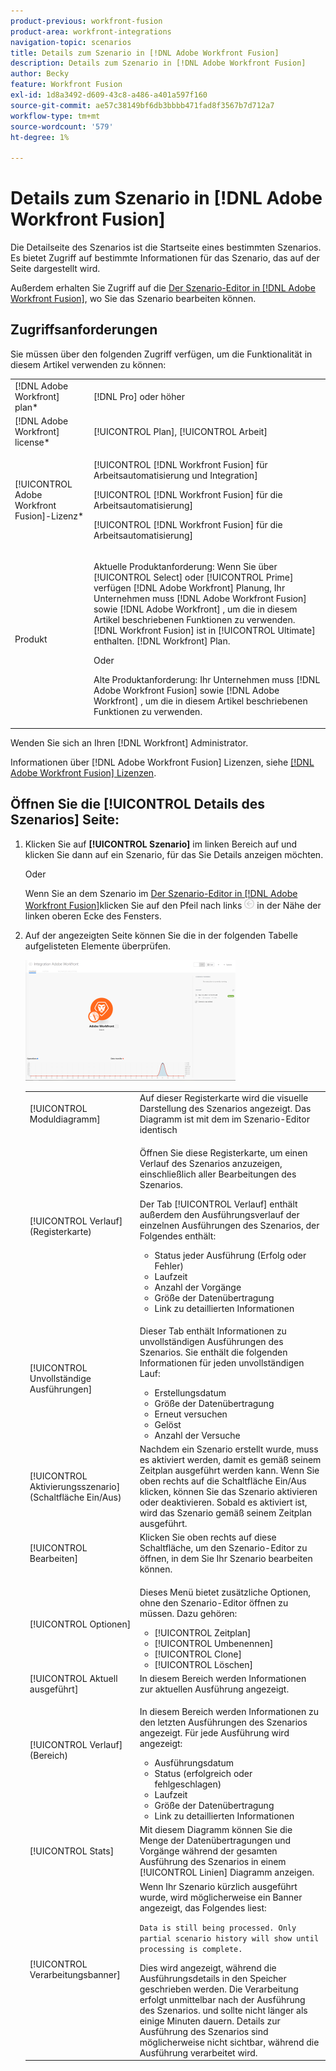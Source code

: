 ```yaml
---
product-previous: workfront-fusion
product-area: workfront-integrations
navigation-topic: scenarios
title: Details zum Szenario in [!DNL Adobe Workfront Fusion]
description: Details zum Szenario in [!DNL Adobe Workfront Fusion]
author: Becky
feature: Workfront Fusion
exl-id: 1d8a3492-d609-43c8-a486-a401a597f160
source-git-commit: ae57c38149bf6db3bbbb471fad8f3567b7d712a7
workflow-type: tm+mt
source-wordcount: '579'
ht-degree: 1%

---
```


# Details zum Szenario in [!DNL Adobe Workfront Fusion]

Die Detailseite des Szenarios ist die Startseite eines bestimmten Szenarios. Es bietet Zugriff auf bestimmte Informationen für das Szenario, das auf der Seite dargestellt wird.

Außerdem erhalten Sie Zugriff auf die [Der Szenario-Editor in [!DNL Adobe Workfront Fusion]](../../workfront-fusion/scenarios/scenario-editor.md), wo Sie das Szenario bearbeiten können.

## Zugriffsanforderungen

Sie müssen über den folgenden Zugriff verfügen, um die Funktionalität in diesem Artikel verwenden zu können:

<table style="table-layout:auto">  
 <col> 
 <col> 
 <tbody> 
  <tr> 
    <td role="rowheader">[!DNL Adobe Workfront] plan*</td> 
   <td> <p>[!DNL Pro] oder höher</p> </td> 
  </tr> 
  <tr data-mc-conditions=""> 
   <td role="rowheader">[!DNL Adobe Workfront] license*</td> 
   <td> <p>[!UICONTROL Plan], [!UICONTROL Arbeit]</p> </td> 
  </tr> 
  <tr> 
   <td role="rowheader">[!UICONTROL Adobe Workfront Fusion]-Lizenz*</td> 
   <td> <p>[!UICONTROL [!DNL Workfront Fusion] für Arbeitsautomatisierung und Integration] </p><p>[!UICONTROL [!DNL Workfront Fusion] für die Arbeitsautomatisierung] </p><p>[!UICONTROL [!DNL Workfront Fusion] für die Arbeitsautomatisierung]</p>   </td> 
  </tr> 
  <tr> 
   <td role="rowheader">Produkt</td> 
   <td>
   <p>Aktuelle Produktanforderung: Wenn Sie über [!UICONTROL Select] oder [!UICONTROL Prime] verfügen [!DNL Adobe Workfront] Planung, Ihr Unternehmen muss [!DNL Adobe Workfront Fusion] sowie [!DNL Adobe Workfront] , um die in diesem Artikel beschriebenen Funktionen zu verwenden. [!DNL Workfront Fusion] ist in [!UICONTROL Ultimate] enthalten. [!DNL Workfront] Plan.</p>
   <p>Oder</p>
   <p>Alte Produktanforderung: Ihr Unternehmen muss [!DNL Adobe Workfront Fusion] sowie [!DNL Adobe Workfront] , um die in diesem Artikel beschriebenen Funktionen zu verwenden.</p>
   </td> 
  </tr> 
 </tbody> 
</table>

Wenden Sie sich an Ihren [!DNL Workfront] Administrator.

Informationen über [!DNL Adobe Workfront Fusion] Lizenzen, siehe [[!DNL Adobe Workfront Fusion] Lizenzen](../../workfront-fusion/get-started/license-automation-vs-integration.md).

## Öffnen Sie die [!UICONTROL Details des Szenarios] Seite:

1. Klicken Sie auf **[!UICONTROL Szenario]** im linken Bereich auf und klicken Sie dann auf ein Szenario, für das Sie Details anzeigen möchten.

   Oder

   Wenn Sie an dem Szenario im [Der Szenario-Editor in [!DNL Adobe Workfront Fusion]](../../workfront-fusion/scenarios/scenario-editor.md)klicken Sie auf den Pfeil nach links ![](assets/exit-editing-arrow.png) in der Nähe der linken oberen Ecke des Fensters.

1. Auf der angezeigten Seite können Sie die in der folgenden Tabelle aufgelisteten Elemente überprüfen.

   ![](assets/scenario-detail-350x207.png)

   <table style="table-layout:auto"> 
    <col> 
    <col> 
    <tbody> 
     <tr> 
      <td role="rowheader">[!UICONTROL Moduldiagramm] </td> 
      <td>Auf dieser Registerkarte wird die visuelle Darstellung des Szenarios angezeigt. Das Diagramm ist mit dem im Szenario-Editor identisch</td> 
     </tr> 
     <tr> 
      <td role="rowheader">[!UICONTROL Verlauf] (Registerkarte) </td> 
      <td> <p>Öffnen Sie diese Registerkarte, um einen Verlauf des Szenarios anzuzeigen, einschließlich aller Bearbeitungen des Szenarios. </p> <p>Der Tab [!UICONTROL Verlauf] enthält außerdem den Ausführungsverlauf der einzelnen Ausführungen des Szenarios, der Folgendes enthält:</p> 
       <ul> 
        <li>Status jeder Ausführung (Erfolg oder Fehler)</li> 
        <li>Laufzeit</li> 
        <li>Anzahl der Vorgänge</li> 
        <li>Größe der Datenübertragung</li> 
        <li>Link zu detaillierten Informationen</li> 
       </ul> </td> 
     </tr> 
     <tr> 
      <td role="rowheader">[!UICONTROL Unvollständige Ausführungen]</td> 
      <td> <p>Dieser Tab enthält Informationen zu unvollständigen Ausführungen des Szenarios. Sie enthält die folgenden Informationen für jeden unvollständigen Lauf:</p> 
       <ul> 
        <li>Erstellungsdatum</li> 
        <li>Größe der Datenübertragung</li> 
        <li>Erneut versuchen</li> 
        <li>Gelöst</li> 
        <li>Anzahl der Versuche</li> 
       </ul> </td> 
     </tr> 
     <tr> 
      <td role="rowheader">[!UICONTROL Aktivierungsszenario] (Schaltfläche Ein/Aus)</td> 
      <td>Nachdem ein Szenario erstellt wurde, muss es aktiviert werden, damit es gemäß seinem Zeitplan ausgeführt werden kann. Wenn Sie oben rechts auf die Schaltfläche Ein/Aus klicken, können Sie das Szenario aktivieren oder deaktivieren. Sobald es aktiviert ist, wird das Szenario gemäß seinem Zeitplan ausgeführt.</td> 
     </tr> 
     <tr> 
      <td role="rowheader">[!UICONTROL Bearbeiten]</td> 
      <td>Klicken Sie oben rechts auf diese Schaltfläche, um den Szenario-Editor zu öffnen, in dem Sie Ihr Szenario bearbeiten können.</td> 
     </tr> 
     <tr> 
      <td role="rowheader">[!UICONTROL Optionen]</td> 
      <td> <p>Dieses Menü bietet zusätzliche Optionen, ohne den Szenario-Editor öffnen zu müssen. Dazu gehören:</p> 
       <ul> 
        <li>[!UICONTROL Zeitplan]</li> 
        <li>[!UICONTROL Umbenennen]</li> 
        <li>[!UICONTROL Clone]</li> 
        <li>[!UICONTROL Löschen]</li> 
       </ul> </td> 
     </tr> 
     <tr> 
      <td role="rowheader">[!UICONTROL Aktuell ausgeführt]</td> 
      <td>In diesem Bereich werden Informationen zur aktuellen Ausführung angezeigt.</td> 
     </tr> 
     <tr> 
      <td role="rowheader"> <p>[!UICONTROL Verlauf] (Bereich)</p> <p> </p> </td> 
      <td> <p>In diesem Bereich werden Informationen zu den letzten Ausführungen des Szenarios angezeigt. Für jede Ausführung wird angezeigt:</p> 
       <ul> 
        <li>Ausführungsdatum</li> 
        <li>Status (erfolgreich oder fehlgeschlagen)</li> 
        <li>Laufzeit</li> 
        <li>Größe der Datenübertragung</li> 
        <li>Link zu detaillierten Informationen</li> 
       </ul> </td> 
     </tr> 
     <tr> 
      <td role="rowheader"> <p>[!UICONTROL Stats]</p>  </td> 
      <td>Mit diesem Diagramm können Sie die Menge der Datenübertragungen und Vorgänge während der gesamten Ausführung des Szenarios in einem [!UICONTROL Linien] Diagramm anzeigen.</td> 
     </tr> 
     <tr> 
      <td role="rowheader"> <p>[!UICONTROL Verarbeitungsbanner]</p>  </td> 
      <td>Wenn Ihr Szenario kürzlich ausgeführt wurde, wird möglicherweise ein Banner angezeigt, das Folgendes liest:<p><code>Data is still being processed. Only partial scenario history will show until processing is complete.</code></p>Dies wird angezeigt, während die Ausführungsdetails in den Speicher geschrieben werden. Die Verarbeitung erfolgt unmittelbar nach der Ausführung des Szenarios. und sollte nicht länger als einige Minuten dauern. Details zur Ausführung des Szenarios sind möglicherweise nicht sichtbar, während die Ausführung verarbeitet wird.</td> 
     </tr> 
    </tbody> 
   </table>
